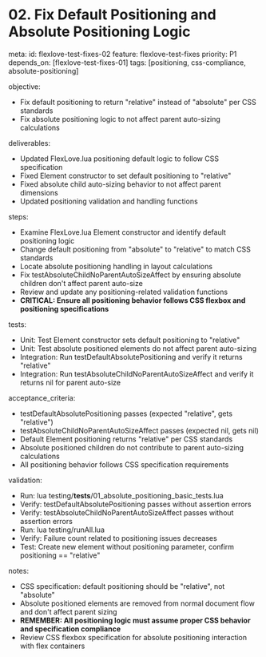 # 02. Fix Default Positioning and Absolute Positioning Logic

meta:
  id: flexlove-test-fixes-02
  feature: flexlove-test-fixes
  priority: P1
  depends_on: [flexlove-test-fixes-01]
  tags: [positioning, css-compliance, absolute-positioning]

objective:
- Fix default positioning to return "relative" instead of "absolute" per CSS standards
- Fix absolute positioning logic to not affect parent auto-sizing calculations

deliverables:
- Updated FlexLove.lua positioning default logic to follow CSS specification
- Fixed Element constructor to set default positioning to "relative"
- Fixed absolute child auto-sizing behavior to not affect parent dimensions
- Updated positioning validation and handling functions

steps:
- Examine FlexLove.lua Element constructor and identify default positioning logic
- Change default positioning from "absolute" to "relative" to match CSS standards
- Locate absolute positioning handling in layout calculations
- Fix testAbsoluteChildNoParentAutoSizeAffect by ensuring absolute children don't affect parent auto-size
- Review and update any positioning-related validation functions
- **CRITICAL: Ensure all positioning behavior follows CSS flexbox and positioning specifications**

tests:
- Unit: Test Element constructor sets default positioning to "relative"
- Unit: Test absolute positioned elements do not affect parent auto-sizing
- Integration: Run testDefaultAbsolutePositioning and verify it returns "relative"
- Integration: Run testAbsoluteChildNoParentAutoSizeAffect and verify it returns nil for parent auto-size

acceptance_criteria:
- testDefaultAbsolutePositioning passes (expected "relative", gets "relative")
- testAbsoluteChildNoParentAutoSizeAffect passes (expected nil, gets nil)
- Default Element positioning returns "relative" per CSS standards
- Absolute positioned children do not contribute to parent auto-sizing calculations
- All positioning behavior follows CSS specification requirements

validation:
- Run: lua testing/__tests__/01_absolute_positioning_basic_tests.lua
- Verify: testDefaultAbsolutePositioning passes without assertion errors
- Verify: testAbsoluteChildNoParentAutoSizeAffect passes without assertion errors  
- Run: lua testing/runAll.lua
- Verify: Failure count related to positioning issues decreases
- Test: Create new element without positioning parameter, confirm positioning == "relative"

notes:
- CSS specification: default positioning should be "relative", not "absolute"
- Absolute positioned elements are removed from normal document flow and don't affect parent sizing
- **REMEMBER: All positioning logic must assume proper CSS behavior and specification compliance**
- Review CSS flexbox specification for absolute positioning interaction with flex containers